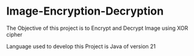 # Image-Encryption-Decryption
The Objective of this project is to Encrypt and Decrypt Image using XOR cipher

Language used to develop this Project is Java of version 21